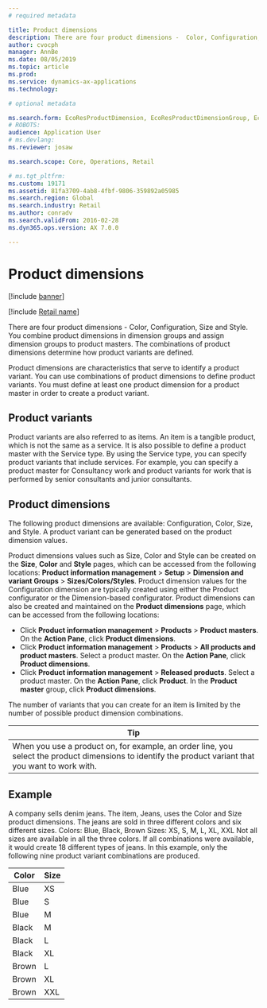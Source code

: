 ```yaml
---
# required metadata

title: Product dimensions
description: There are four product dimensions -  Color, Configuration, Size and Style. You combine product dimensions in dimension groups and assign dimension groups to product masters. The combinations of product dimensions determine how product variants are defined.
author: cvocph
manager: AnnBe
ms.date: 08/05/2019
ms.topic: article
ms.prod: 
ms.service: dynamics-ax-applications
ms.technology: 

# optional metadata

ms.search.form: EcoResProductDimension, EcoResProductDimensionGroup, EcoResProductMasterDimension, RetailEcoResColor, RetailEcoResSize, RetailEcoResStyle
# ROBOTS: 
audience: Application User
# ms.devlang: 
ms.reviewer: josaw

ms.search.scope: Core, Operations, Retail

# ms.tgt_pltfrm: 
ms.custom: 19171
ms.assetid: 81fa3709-4ab8-4fbf-9806-359892a05985
ms.search.region: Global
ms.search.industry: Retail
ms.author: conradv
ms.search.validFrom: 2016-02-28
ms.dyn365.ops.version: AX 7.0.0

---
```


# Product dimensions

[!include [banner](../includes/banner.md)]

[!include [Retail name](../includes/retail-name.md)]

There are four product dimensions -  Color, Configuration, Size and Style. You combine product dimensions in dimension groups and assign dimension groups to product masters. The combinations of product dimensions determine how product variants are defined.

Product dimensions are characteristics that serve to identify a product variant. You can use combinations of product dimensions to define product variants. You must define at least one product dimension for a product master in order to create a product variant.

## Product variants

Product variants are also referred to as items. An item is a tangible product, which is not the same as a service. It is also possible to define a product master with the Service type. By using the Service type, you can specify product variants that include services. For example, you can specify a product master for Consultancy work and product variants for work that is performed by senior consultants and junior consultants.

## Product dimensions
The following product dimensions are available: Configuration, Color, Size, and Style. A product variant can be generated based on the product dimension values.

Product dimensions values such as Size, Color and Style can be created on the **Size**, **Color** and **Style** pages, which can be accessed from the following locations: **Product information management** &gt; **Setup** &gt; **Dimension and variant Groups** &gt; **Sizes/Colors/Styles**. Product dimension values for the Configuration dimension are typically created using either the Product configurator or the Dimension-based configurator. Product dimensions can also be created and maintained on the **Product dimensions** page, which can be accessed from the following locations:
-   Click **Product information management** &gt; **Products** &gt; **Product masters**. On the **Action Pane**, click **Product dimensions**.
-   Click **Product information management** &gt; **Products** &gt; **All products and product masters**. Select a product master. On the **Action Pane**, click **Product dimensions**.
-   Click **Product information management** &gt; **Released products**. Select a product master. On the **Action Pane**, click **Product**. In the **Product master** group, click **Product dimensions**.

The number of variants that you can create for an item is limited by the number of possible product dimension combinations.

| **Tip**                                                                                                                                              |
|------------------------------------------------------------------------------------------------------------------------------------------------------|
| When you use a product on, for example, an order line, you select the product dimensions to identify the product variant that you want to work with. |

## Example
A company sells denim jeans. The item, Jeans, uses the Color and Size product dimensions. The jeans are sold in three different colors and six different sizes. Colors: Blue, Black, Brown Sizes: XS, S, M, L, XL, XXL Not all sizes are available in all the three colors. If all combinations were available, it would create 18 different types of jeans. In this example, only the following nine product variant combinations are produced.

| Color | Size |
|-------|------|
| Blue  | XS   |
| Blue  | S    |
| Blue  | M    |
| Black | M    |
| Black | L    |
| Black | XL   |
| Brown | L    |
| Brown | XL   |
| Brown | XXL  |





